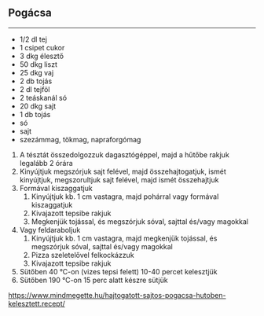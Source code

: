 ## Pogácsa

------------------------------------------------------------------------------------------------------------------------

-   1/2 dl tej
-   1 csipet cukor
-   3 dkg élesztő
-   50 dkg liszt
-   25 dkg vaj
-   2 db tojás
-   2 dl tejföl
-   2 teáskanál só
-   20 dkg sajt
-   1 db tojás
-   só
-   sajt
-   szezámmag, tökmag, napraforgómag

1.  A tésztát összedolgozzuk dagasztógéppel, majd a hűtőbe rakjuk legalább 2 órára
1.  Kinyújtjuk megszórjuk  sajt felével, majd összehajtogatjuk, ismét kinyújtjuk, megszorultjuk sajt felével, majd ismét összehajtjuk
1.  Formával kiszaggatjuk
    1.  Kinyújtjuk kb. 1 cm vastagra, majd pohárral vagy formával kiszaggatjuk
    1.  Kivajazott tepsibe rakjuk
    1.  Megkenjük tojással, és megszórjuk sóval, sajttal és/vagy magokkal
1.  Vagy feldaraboljuk
    1.  Kinyújtjuk kb. 1 cm vastagra, majd megkenjük tojással, és megszórjuk sóval, sajttal és/vagy magokkal
    1.  Pizza szeletelővel felkockázzuk
    1.  Kivajazott tepsibe rakjuk
1.  Sütőben 40 °C-on (vizes tepsi felett) 10-40 percet kelesztjük
1.  Sütőben 190 °C-on 15 perc alatt készre sütjük

<https://www.mindmegette.hu/hajtogatott-sajtos-pogacsa-hutoben-kelesztett.recept/>

